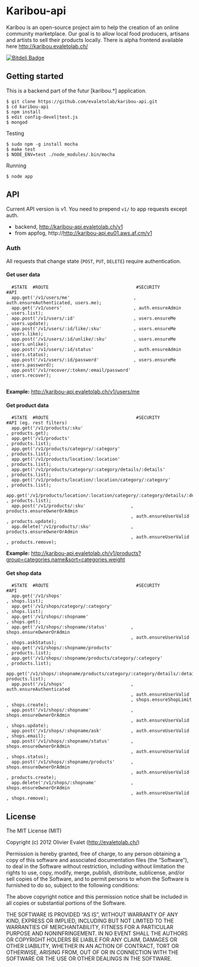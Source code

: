 # Karibou-api
Karibou is an open-source project aim to help the creation of an 
online community marketplace. Our goal is to allow local food producers, artisans and artists 
to sell their products locally. There is alpha frontend available here http://karibou.evaletolab.ch/

[![Bitdeli Badge](https://d2weczhvl823v0.cloudfront.net/evaletolab/karibou-api/trend.png)](https://bitdeli.com/free "Bitdeli Badge")


## Getting started
This is a backend part of the futur [karibou.*] application.

    $ git clone https://github.com/evaletolab/karibou-api.git
    $ cd karibou-api
    $ npm install
    $ edit config-devel|test.js
    $ mongod
    
Testing

    $ sudo npm -g install mocha
    $ make test
    $ NODE_ENV=test ./node_modules/.bin/mocha

Running    

    $ node app


## API
Current API version is v1. You need to prepend `v1/` to app requests except auth.

* backend, http://karibou-api.evaletolab.ch/v1 
* from appfog, http://http://karibou-api.eu01.aws.af.cm/v1

### Auth
All requests that change state (`POST`, `PUT`, `DELETE`) require authentication.

#### Get user data
```
  #STATE  #ROUTE                                 #SECURITY                 #API
  app.get('/v1/users/me'                        , auth.ensureAuthenticated, users.me);
  app.get('/v1/users'                           , auth.ensureAdmin        , users.list);
  app.post('/v1/users/:id'                      , users.ensureMe          , users.update);
  app.post('/v1/users/:id/like/:sku'            , users.ensureMe          , users.like);
  app.post('/v1/users/:id/unlike/:sku'          , users.ensureMe          , users.unlike);
  app.post('/v1/users/:id/status'               , auth.ensureAdmin        , users.status);
  app.post('/v1/users/:id/password'             , users.ensureMe          , users.password);
  app.post('/v1/recover/:token/:email/password'                           , users.recover);
  
```
**Example:** http://karibou-api.evaletolab.ch/v1/users/me

#### Get product data
```
  #STATE  #ROUTE                                 #SECURITY                 #API (eg. rest filters)
  app.get('/v1/products/:sku'                                            , products.get);
  app.get('/v1/products'                                                 , products.list);
  app.get('/v1/products/category/:category'                              , products.list);
  app.get('/v1/products/location/:location'                              , products.list);
  app.get('/v1/products/category/:category/details/:details'             , products.list);
  app.get('/v1/products/location/:location/category/:category'           , products.list);
  app.get('/v1/products/location/:location/category/:category/details/:details' , products.list);
  app.post('/v1/products/:sku'                 , products.ensureOwnerOrAdmin
                                               , auth.ensureUserValid    , products.update);
  app.delete('/v1/products/:sku'               , products.ensureOwnerOrAdmin
                                               , auth.ensureUserValid    , products.remove);
```
**Example:** http://karibou-api.evaletolab.ch/v1/products?group=categories.name&sort=categories.weight

#### Get shop data
```
  #STATE  #ROUTE                                 #SECURITY                 #API
  app.get('/v1/shops'                                                     , shops.list);
  app.get('/v1/shops/category/:category'                                  , shops.list);
  app.get('/v1/shops/:shopname'                                           , shops.get);
  app.get('/v1/shops/:shopname/status'         , shops.ensureOwnerOrAdmin
                                               , auth.ensureUserValid     , shops.askStatus);
  app.get('/v1/shops/:shopname/products'                                  , products.list);
  app.get('/v1/shops/:shopname/products/category/:category'               , products.list);
  app.get('/v1/shops/:shopname/products/category/:category/details/:details', products.list);
  app.post('/v1/shops'                         , auth.ensureAuthenticated
                                               , auth.ensureUserValid
                                               , shops.ensureShopLimit    , shops.create);
  app.post('/v1/shops/:shopname'               , shops.ensureOwnerOrAdmin
                                               , auth.ensureUserValid     , shops.update);
  app.post('/v1/shops/:shopname/ask'           , auth.ensureUserValid     , shops.email);
  app.post('/v1/shops/:shopname/status'        , shops.ensureOwnerOrAdmin
                                               , auth.ensureUserValid     , shops.status);
  app.post('/v1/shops/:shopname/products'      , shops.ensureOwnerOrAdmin
                                               , auth.ensureUserValid     , products.create);
  app.delete('/v1/shops/:shopname'             , shops.ensureOwnerOrAdmin
                                               , auth.ensureUserValid     , shops.remove);
```



## License
The MIT License (MIT)

Copyright (c) 2012 Olivier Evalet (http://evaletolab.ch/)

Permission is hereby granted, free of charge, to any person obtaining a copy
of this software and associated documentation files (the “Software”), to deal
in the Software without restriction, including without limitation the rights
to use, copy, modify, merge, publish, distribute, sublicense, and/or sell
copies of the Software, and to permit persons to whom the Software is
furnished to do so, subject to the following conditions:

The above copyright notice and this permission notice shall be included in
all copies or substantial portions of the Software.

THE SOFTWARE IS PROVIDED “AS IS”, WITHOUT WARRANTY OF ANY KIND, EXPRESS OR
IMPLIED, INCLUDING BUT NOT LIMITED TO THE WARRANTIES OF MERCHANTABILITY,
FITNESS FOR A PARTICULAR PURPOSE AND NONINFRINGEMENT. IN NO EVENT SHALL THE
AUTHORS OR COPYRIGHT HOLDERS BE LIABLE FOR ANY CLAIM, DAMAGES OR OTHER
LIABILITY, WHETHER IN AN ACTION OF CONTRACT, TORT OR OTHERWISE, ARISING FROM,
OUT OF OR IN CONNECTION WITH THE SOFTWARE OR THE USE OR OTHER DEALINGS IN
THE SOFTWARE.
